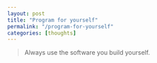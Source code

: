 ```yaml
---
layout: post
title: "Program for yourself"
permalink: "/program-for-yourself"
categories: [thoughts]
---
```


<blockquote class="posterous_short_quote">Always use the software you build yourself.</blockquote>
